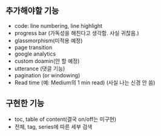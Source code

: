 ##  추가해야할 기능

*   code: line numbering, line highlight
*   progress bar (가독성을 해친다고 생각함. 사실 귀찮음.)
*   glassmorphism(미적용 예정)
*   page transition
*   google analytics
*   custom doamin(안 할 예정)
*   utterance (댓글 기능)
*   pagination (or windowing)
*   Read time (예: Medium의 1 min read) (사실 나는 신경 안 씀)

##  구현한 기능
*   toc, table of content(결국 on/off는 미구현)
*   전체, tag, series에 따른 세부 검색
